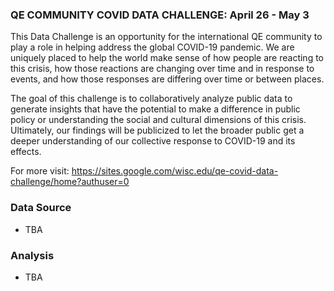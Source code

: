 ### QE COMMUNITY COVID DATA CHALLENGE: April 26 - May 3

This Data Challenge is an opportunity for the international QE community to play a role in helping address the global COVID-19 pandemic. We are uniquely placed to help the world make sense of how people are reacting to this crisis, how those reactions are changing over time and in response to events, and how those responses are differing over time or between places.

The goal of this challenge is to collaboratively analyze public data to generate insights that have the potential to make a difference in public policy or understanding the social and cultural dimensions of this crisis. Ultimately, our findings will be publicized to let the broader public get a deeper understanding of our collective response to COVID-19 and its effects.

For more visit: https://sites.google.com/wisc.edu/qe-covid-data-challenge/home?authuser=0


### Data Source
 - TBA
### Analysis

 - TBA
